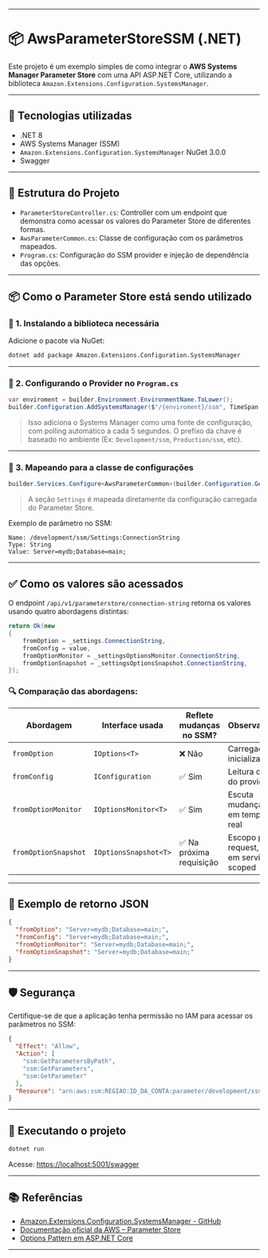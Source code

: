 ﻿---

# 📦 AwsParameterStoreSSM (.NET)

Este projeto é um exemplo simples de como integrar o **AWS Systems Manager Parameter Store** com uma API ASP.NET Core, utilizando a biblioteca `Amazon.Extensions.Configuration.SystemsManager`.

---

## 🔧 Tecnologias utilizadas

* .NET 8
* AWS Systems Manager (SSM) 
* `Amazon.Extensions.Configuration.SystemsManager` NuGet 3.0.0
* Swagger

---

## 📁 Estrutura do Projeto

* `ParameterStoreController.cs`: Controller com um endpoint que demonstra como acessar os valores do Parameter Store de diferentes formas.
* `AwsParameterCommon.cs`: Classe de configuração com os parâmetros mapeados.
* `Program.cs`: Configuração do SSM provider e injeção de dependência das opções.

---

## 📦 Como o Parameter Store está sendo utilizado

### 📌 1. Instalando a biblioteca necessária

Adicione o pacote via NuGet:

```bash
dotnet add package Amazon.Extensions.Configuration.SystemsManager
```

---

### 📌 2. Configurando o Provider no `Program.cs`

```csharp
var enviroment = builder.Environment.EnvironmentName.ToLower();
builder.Configuration.AddSystemsManager($"/{enviroment}/ssm", TimeSpan.FromSeconds(5));
```

> Isso adiciona o Systems Manager como uma fonte de configuração, com polling automático a cada 5 segundos. O prefixo da chave é baseado no ambiente (Ex: `Development/ssm`, `Production/ssm`, etc).

---

### 📌 3. Mapeando para a classe de configurações

```csharp
builder.Services.Configure<AwsParameterCommon>(builder.Configuration.GetSection("Settings"));
```

> A seção `Settings` é mapeada diretamente da configuração carregada do Parameter Store.

Exemplo de parâmetro no SSM:

```
Name: /development/ssm/Settings:ConnectionString
Type: String
Value: Server=mydb;Database=main;
```

---

## ✅ Como os valores são acessados

O endpoint `/api/v1/parameterstore/connection-string` retorna os valores usando quatro abordagens distintas:

```csharp
return Ok(new
{
    fromOption = _settings.ConnectionString,
    fromConfig = value,
    fromOptionMonitor = _settingsOptionsMonitor.ConnectionString,
    fromOptionSnapshot = _settingsOptionsSnapshot.ConnectionString,
});
```

### 🔍 Comparação das abordagens:

| Abordagem            | Interface usada       | Reflete mudanças no SSM? | Observações                                 |
| -------------------- | --------------------- | ------------------------ | ------------------------------------------- |
| `fromOption`         | `IOptions<T>`         | ❌ Não                    | Carregado na inicialização                  |
| `fromConfig`         | `IConfiguration`      | ✅ Sim                    | Leitura direta do provider                  |
| `fromOptionMonitor`  | `IOptionsMonitor<T>`  | ✅ Sim                    | Escuta mudanças em tempo real               |
| `fromOptionSnapshot` | `IOptionsSnapshot<T>` | ✅ Na próxima requisição  | Escopo por request, útil em serviços scoped |

---

## 🔄 Exemplo de retorno JSON

```json
{
  "fromOption": "Server=mydb;Database=main;",
  "fromConfig": "Server=mydb;Database=main;",
  "fromOptionMonitor": "Server=mydb;Database=main;",
  "fromOptionSnapshot": "Server=mydb;Database=main;"
}
```

---

## 🛡️ Segurança

Certifique-se de que a aplicação tenha permissão no IAM para acessar os parâmetros no SSM:

```json
{
  "Effect": "Allow",
  "Action": [
    "ssm:GetParametersByPath",
    "ssm:GetParameters",
    "ssm:GetParameter"
  ],
  "Resource": "arn:aws:ssm:REGIAO:ID_DA_CONTA:parameter/development/ssm/*"
}
```

---

## 🚀 Executando o projeto

```bash
dotnet run
```

Acesse:
[https://localhost:5001/swagger](https://localhost:5001/swagger)

---

## 📚 Referências

* [Amazon.Extensions.Configuration.SystemsManager - GitHub](https://github.com/aws/aws-sdk-net)
* [Documentação oficial da AWS – Parameter Store](https://docs.aws.amazon.com/systems-manager/latest/userguide/systems-manager-parameter-store.html)
* [Options Pattern em ASP.NET Core](https://learn.microsoft.com/aspnet/core/fundamentals/configuration/options)

---


